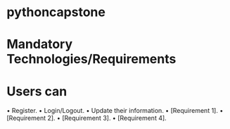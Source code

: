 # pythoncapstone
# Mandatory Technologies/Requirements
# Users can
• Register.
• Login/Logout.
• Update their information.
• [Requirement 1].
• [Requirement 2].
• [Requirement 3].
• [Requirement 4].
